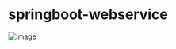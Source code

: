 # springboot-webservice
![image](https://github.com/quaternion12345/springboot-webservice/assets/69517473/887c27bf-8ded-415c-8dcc-22bb9396fcec)
